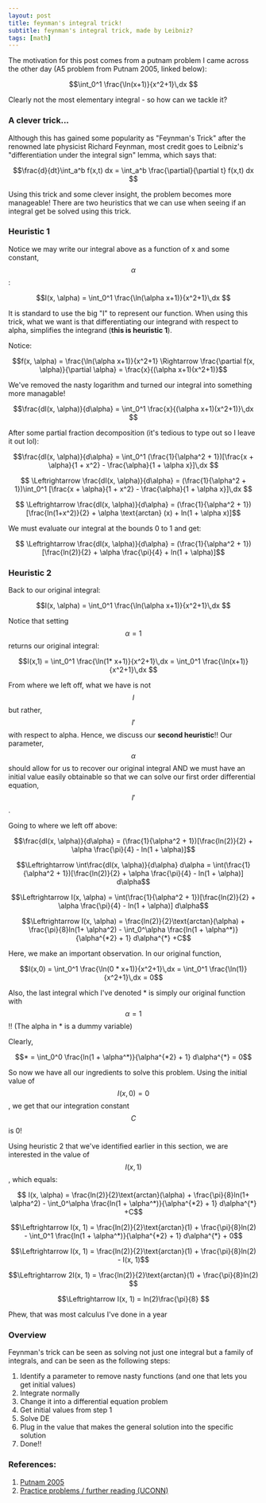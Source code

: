 ```yaml
---
layout: post
title: feynman's integral trick!
subtitle: feynman's integral trick, made by Leibniz?
tags: [math]
---
```


The motivation for this post comes from a putnam problem I came across the other day (A5 problem from Putnam 2005, linked below):

$$\int_0^1 \frac{\ln(x+1)}{x^2+1}\,dx $$

Clearly not the most elementary integral - so how can we tackle it?

### A clever trick...
Although this has gained some popularity as "Feynman's Trick" after the renowned late physicist Richard Feynman, most credit goes to Leibniz's "differentiation under the integral sign" lemma, which says that:

$$\frac{d}{dt}\int_a^b f(x,t) dx  = \int_a^b \frac{\partial}{\partial t} f(x,t) dx  $$

Using this trick and some clever insight, the problem becomes more manageable! There are two heuristics that we can use when seeing if an integral get be solved using this trick. 

### Heuristic 1
Notice we may write our integral above as a function of x and some constant, $$\alpha$$:

$$I(x, \alpha) = \int_0^1 \frac{\ln(\alpha x+1)}{x^2+1}\,dx $$

It is standard to use the big "I" to represent our function. When using this trick, what we want is that differentiating our integrand with respect to alpha, simplifies the integrand (**this is heuristic 1**). 

Notice:

$$f(x, \alpha) = \frac{\ln(\alpha x+1)}{x^2+1} \Rightarrow \frac{\partial f(x, \alpha)}{\partial \alpha} = \frac{x}{(\alpha x+1)(x^2+1)}$$

We've removed the nasty logarithm and turned our integral into something more managable!

$$\frac{dI(x, \alpha)}{d\alpha} = \int_0^1 \frac{x}{(\alpha x+1)(x^2+1)}\,dx $$

After some partial fraction decomposition (it's tedious to type out so I leave it out lol):

$$\frac{dI(x, \alpha)}{d\alpha} = \int_0^1 (\frac{1}{\alpha^2 + 1})[\frac{x + \alpha}{1 + x^2} - \frac{\alpha}{1 + \alpha x}]\,dx $$

$$ \Leftrightarrow \frac{dI(x, \alpha)}{d\alpha} = (\frac{1}{\alpha^2 + 1})\int_0^1 [\frac{x + \alpha}{1 + x^2} - \frac{\alpha}{1 + \alpha x}]\,dx $$

$$ \Leftrightarrow \frac{dI(x, \alpha)}{d\alpha} = (\frac{1}{\alpha^2 + 1})[\frac{ln(1+x^2)}{2} + \alpha \text{arctan} (x) + ln(1 + \alpha x)]$$

We must evaluate our integral at the bounds 0 to 1 and get:

$$ \Leftrightarrow \frac{dI(x, \alpha)}{d\alpha} = (\frac{1}{\alpha^2 + 1})[\frac{ln(2)}{2} + \alpha \frac{\pi}{4} + ln(1 + \alpha)]$$


### Heuristic 2

Back to our original integral:

$$I(x, \alpha) = \int_0^1 \frac{\ln(\alpha x+1)}{x^2+1}\,dx $$

Notice that setting $$\alpha = 1$$ returns our original integral:

$$I(x,1) = \int_0^1 \frac{\ln(1* x+1)}{x^2+1}\,dx = \int_0^1 \frac{\ln(x+1)}{x^2+1}\,dx  $$

From where we left off, what we have is not $$I$$ but rather, $$I'$$ with respect to alpha. Hence, we discuss our **second heuristic**!! Our parameter, $$\alpha$$ should allow for us to recover our original integral AND we must have an initial value easily obtainable so that we can solve our first order differential equation, $$I'$$. 

Going to where we left off above:

$$\frac{dI(x, \alpha)}{d\alpha} = (\frac{1}{\alpha^2 + 1})[\frac{ln(2)}{2} + \alpha \frac{\pi}{4} - ln(1 + \alpha)]$$

$$\Leftrightarrow \int\frac{dI(x, \alpha)}{d\alpha} d\alpha = \int(\frac{1}{\alpha^2 + 1})[\frac{ln(2)}{2} + \alpha \frac{\pi}{4} - ln(1 + \alpha)] d\alpha$$

$$\Leftrightarrow I(x, \alpha) = \int(\frac{1}{\alpha^2 + 1})[\frac{ln(2)}{2} + \alpha \frac{\pi}{4} - ln(1 + \alpha)] d\alpha$$

$$\Leftrightarrow I(x, \alpha) = \frac{ln(2)}{2}\text{arctan}(\alpha) + \frac{\pi}{8}ln(1+ \alpha^2) - \int_0^\alpha \frac{ln(1 + \alpha^*)}{\alpha^{*2} + 1} d\alpha^{*} +C$$

Here, we make an important observation. In our original function, 

$$I(x,0) = \int_0^1 \frac{\ln(0 * x+1)}{x^2+1}\,dx  = \int_0^1 \frac{\ln(1)}{x^2+1}\,dx = 0$$

Also, the last integral which I've denoted * is simply our original function with $$\alpha = 1$$!! (The alpha in * is a dummy variable)

Clearly, 

$$* = \int_0^0 \frac{ln(1 + \alpha^*)}{\alpha^{*2} + 1} d\alpha^{*} = 0$$

So now we have all our ingredients to solve this problem. Using the initial value of $$I(x, 0) = 0$$, we get that our integration constant $$C$$ is 0!

Using heuristic 2 that we've identified earlier in this section, we are interested in the value of $$I(x, 1)$$, which equals:

$$ I(x, \alpha) = \frac{ln(2)}{2}\text{arctan}(\alpha) + \frac{\pi}{8}ln(1+ \alpha^2) - \int_0^\alpha \frac{ln(1 + \alpha^*)}{\alpha^{*2} + 1} d\alpha^{*} +C$$

$$\Leftrightarrow I(x, 1) = \frac{ln(2)}{2}\text{arctan}(1) + \frac{\pi}{8}ln(2) - \int_0^1 \frac{ln(1 + \alpha^*)}{\alpha^{*2} + 1} d\alpha^{*} + 0$$

$$\Leftrightarrow I(x, 1) = \frac{ln(2)}{2}\text{arctan}(1) + \frac{\pi}{8}ln(2) - I(x, 1)$$

$$\Leftrightarrow 2I(x, 1) = \frac{ln(2)}{2}\text{arctan}(1) + \frac{\pi}{8}ln(2) $$

$$\Leftrightarrow I(x, 1) = ln(2)\frac{\pi}{8} $$

Phew, that was most calculus I've done in a year

### Overview
Feynman's trick can be seen as solving not just one integral but a family of integrals, and can be seen as the following steps:

1. Identify a parameter to remove nasty functions (and one that lets you get initial values)
2. Integrate normally
3. Change it into a differential equation problem
4. Get initial values from step 1
5. Solve DE
6. Plug in the value that makes the general solution into the specific solution
7. Done!!

### References: 
1. [Putnam 2005](https://kskedlaya.org/putnam-archive/2005.pdf)
2. [Practice problems / further reading (UCONN)](https://kconrad.math.uconn.edu/blurbs/analysis/diffunderint.pdf)